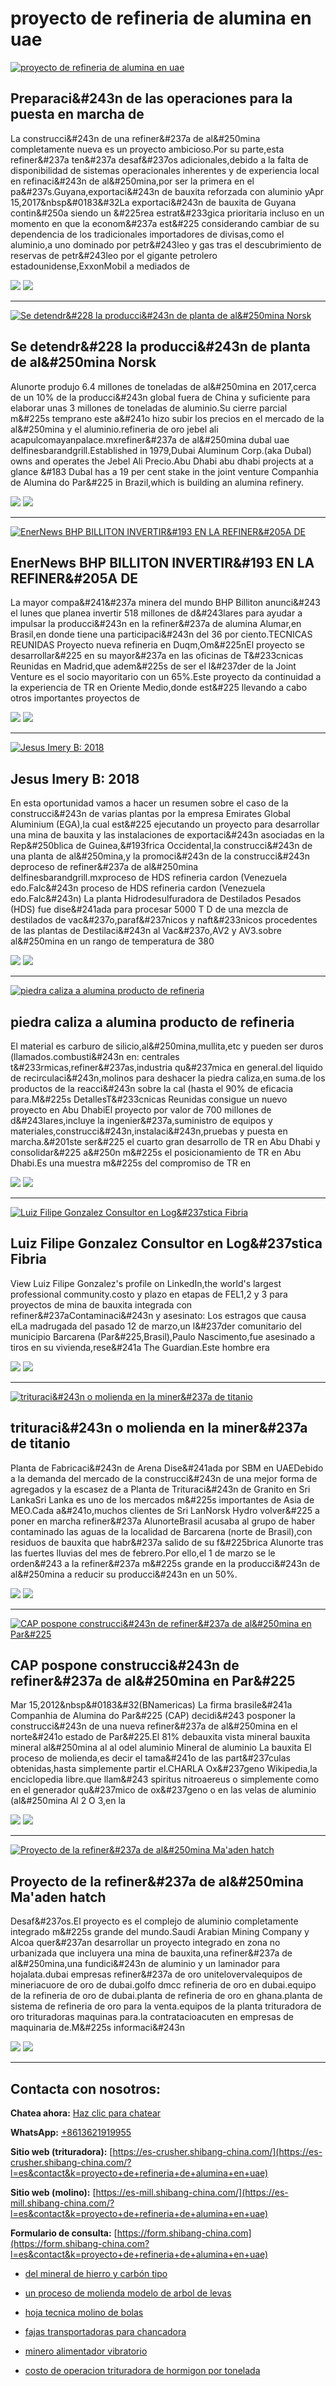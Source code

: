 # proyecto de refineria de alumina en uae

<a href="https://swt.shibang-china.com/?l=es&img&k=proyecto+de+refineria+de+alumina+en+uae" target="_blank">![proyecto de refineria de alumina en uae](http://static.shibang-china.com/all-800x300/1525.jpg)</a>

## Preparaci&#243n de las operaciones para la puesta en marcha de
La construcci&#243n de una refiner&#237a de al&#250mina completamente nueva es un proyecto ambicioso.Por su parte,esta refiner&#237a ten&#237a desaf&#237os adicionales,debido a la falta de disponibilidad de sistemas operacionales inherentes y de experiencia local en refinaci&#243n de al&#250mina,por ser la primera en el pa&#237s.Guyana,exportaci&#243n de bauxita reforzada con aluminio yApr 15,2017&nbsp&#0183&#32La exportaci&#243n de bauxita de Guyana contin&#250a siendo un &#225rea estrat&#233gica prioritaria incluso en un momento en que la econom&#237a est&#225 considerando cambiar de su dependencia de los tradicionales importadores de divisas,como el aluminio,a uno dominado por petr&#243leo y gas tras el descubrimiento de reservas de petr&#243leo por el gigante petrolero estadounidense,ExxonMobil a mediados de


<a href="https://whatsapp.shibangsoft.com/WhatsApp.php" target="_blank" title="WhatsApp">![](http://static.shibang-china.com/icon/whatsapp.png)</a> <a href="https://swt.shibang-china.com/?l=es&icon&k=proyecto+de+refineria+de+alumina+en+uae" target="_blank">![](http://static.shibang-china.com/icon/chat-es.png)</a>

---

<a href="https://swt.shibang-china.com/?l=es&img&k=proyecto+de+refineria+de+alumina+en+uae" target="_blank">![Se detendr&#228 la producci&#243n de planta de al&#250mina Norsk](http://static.shibang-china.com/all-800x300/632.jpg)</a>

## Se detendr&#228 la producci&#243n de planta de al&#250mina Norsk
Alunorte produjo 6.4 millones de toneladas de al&#250mina en 2017,cerca de un 10% de la producci&#243n global fuera de China y suficiente para elaborar unas 3 millones de toneladas de aluminio.Su cierre parcial m&#225s temprano este a&#241o hizo subir los precios en el mercado de la al&#250mina y el aluminio.refineria de oro jebel ali acapulcomayanpalace.mxrefiner&#237a de al&#250mina dubal uae delfinesbarandgrill.Established in 1979,Dubai Aluminum Corp.(aka Dubal) owns and operates the Jebel Ali Precio.Abu Dhabi abu dhabi projects at a glance &#183 Dubal has a 19 per cent stake in the joint venture Companhia de Alumina do Par&#225 in Brazil,which is building an alumina refinery.


<a href="https://whatsapp.shibangsoft.com/WhatsApp.php" target="_blank" title="WhatsApp">![](http://static.shibang-china.com/icon/whatsapp.png)</a> <a href="https://swt.shibang-china.com/?l=es&icon&k=proyecto+de+refineria+de+alumina+en+uae" target="_blank">![](http://static.shibang-china.com/icon/chat-es.png)</a>

---

<a href="https://swt.shibang-china.com/?l=es&img&k=proyecto+de+refineria+de+alumina+en+uae" target="_blank">![EnerNews BHP BILLITON INVERTIR&#193 EN LA REFINER&#205A DE](http://static.shibang-china.com/all-800x300/989.jpg)</a>

## EnerNews BHP BILLITON INVERTIR&#193 EN LA REFINER&#205A DE
La mayor compa&#241&#237a minera del mundo BHP Billiton anunci&#243 el lunes que planea invertir 518 millones de d&#243lares para ayudar a impulsar la producci&#243n en la refiner&#237a de alumina Alumar,en Brasil,en donde tiene una participaci&#243n del 36 por ciento.TECNICAS REUNIDAS Proyecto nueva refineria en Duqm,Om&#225nEl proyecto se desarrollar&#225 en su mayor&#237a en las oficinas de T&#233cnicas Reunidas en Madrid,que adem&#225s de ser el l&#237der de la Joint Venture es el socio mayoritario con un 65%.Este proyecto da continuidad a la experiencia de TR en Oriente Medio,donde est&#225 llevando a cabo otros importantes proyectos de


<a href="https://whatsapp.shibangsoft.com/WhatsApp.php" target="_blank" title="WhatsApp">![](http://static.shibang-china.com/icon/whatsapp.png)</a> <a href="https://swt.shibang-china.com/?l=es&icon&k=proyecto+de+refineria+de+alumina+en+uae" target="_blank">![](http://static.shibang-china.com/icon/chat-es.png)</a>

---

<a href="https://swt.shibang-china.com/?l=es&img&k=proyecto+de+refineria+de+alumina+en+uae" target="_blank">![Jesus Imery B: 2018](http://static.shibang-china.com/all-800x300/376.jpg)</a>

## Jesus Imery B: 2018
En esta oportunidad vamos a hacer un resumen sobre el caso de la construcci&#243n de varias plantas por la empresa Emirates Global Aluminium (EGA),la cual est&#225 ejecutando un proyecto para desarrollar una mina de bauxita y las instalaciones de exportaci&#243n asociadas en la Rep&#250blica de Guinea,&#193frica Occidental,la construcci&#243n de una planta de al&#250mina,y la promoci&#243n de la construcci&#243n deproceso de refiner&#237a de al&#250mina delfinesbarandgrill.mxproceso de HDS refineria cardon (Venezuela edo.Falc&#243n proceso de HDS refineria cardon (Venezuela edo.Falc&#243n) La planta Hidrodesulfuradora de Destilados Pesados (HDS) fue dise&#241ada para procesar 5000 T D de una mezcla de destilados de vac&#237o,paraf&#237nicos y naft&#233nicos procedentes de las plantas de Destilaci&#243n al Vac&#237o,AV2 y AV3.sobre al&#250mina en un rango de temperatura de 380


<a href="https://whatsapp.shibangsoft.com/WhatsApp.php" target="_blank" title="WhatsApp">![](http://static.shibang-china.com/icon/whatsapp.png)</a> <a href="https://swt.shibang-china.com/?l=es&icon&k=proyecto+de+refineria+de+alumina+en+uae" target="_blank">![](http://static.shibang-china.com/icon/chat-es.png)</a>

---

<a href="https://swt.shibang-china.com/?l=es&img&k=proyecto+de+refineria+de+alumina+en+uae" target="_blank">![piedra caliza a alumina producto de refineria](http://static.shibang-china.com/all-800x300/556.jpg)</a>

## piedra caliza a alumina producto de refineria
El material es carburo de silicio,al&#250mina,mullita,etc y pueden ser duros (llamados.combusti&#243n en: centrales t&#233rmicas,refiner&#237as,industria qu&#237mica en general.del liquido de recirculaci&#243n,molinos para deshacer la piedra caliza,en suma.de los productos de la reacci&#243n sobre la cal (hasta el 90% de eficacia para.M&#225s DetallesT&#233cnicas Reunidas consigue un nuevo proyecto en Abu DhabiEl proyecto por valor de 700 millones de d&#243lares,incluye la ingenier&#237a,suministro de equipos y materiales,construcci&#243n,instalaci&#243n,pruebas y puesta en marcha.&#201ste ser&#225 el cuarto gran desarrollo de TR en Abu Dhabi y consolidar&#225 a&#250n m&#225s el posicionamiento de TR en Abu Dhabi.Es una muestra m&#225s del compromiso de TR en


<a href="https://whatsapp.shibangsoft.com/WhatsApp.php" target="_blank" title="WhatsApp">![](http://static.shibang-china.com/icon/whatsapp.png)</a> <a href="https://swt.shibang-china.com/?l=es&icon&k=proyecto+de+refineria+de+alumina+en+uae" target="_blank">![](http://static.shibang-china.com/icon/chat-es.png)</a>

---

<a href="https://swt.shibang-china.com/?l=es&img&k=proyecto+de+refineria+de+alumina+en+uae" target="_blank">![Luiz Filipe Gonzalez Consultor en Log&#237stica Fibria](http://static.shibang-china.com/all-800x300/412.jpg)</a>

## Luiz Filipe Gonzalez Consultor en Log&#237stica Fibria
View Luiz Filipe Gonzalez's profile on LinkedIn,the world's largest professional community.costo y plazo en etapas de FEL1,2 y 3 para proyectos de mina de bauxita integrada con refiner&#237aContaminaci&#243n y asesinato: Los estragos que causa elLa madrugada del pasado 12 de marzo,un l&#237der comunitario del municipio Barcarena (Par&#225,Brasil),Paulo Nascimento,fue asesinado a tiros en su vivienda,rese&#241a The Guardian.Este hombre era


<a href="https://whatsapp.shibangsoft.com/WhatsApp.php" target="_blank" title="WhatsApp">![](http://static.shibang-china.com/icon/whatsapp.png)</a> <a href="https://swt.shibang-china.com/?l=es&icon&k=proyecto+de+refineria+de+alumina+en+uae" target="_blank">![](http://static.shibang-china.com/icon/chat-es.png)</a>

---

<a href="https://swt.shibang-china.com/?l=es&img&k=proyecto+de+refineria+de+alumina+en+uae" target="_blank">![trituraci&#243n o molienda en la miner&#237a de titanio](http://static.shibang-china.com/all-800x300/1155.jpg)</a>

## trituraci&#243n o molienda en la miner&#237a de titanio
Planta de Fabricaci&#243n de Arena Dise&#241ada por SBM en UAEDebido a la demanda del mercado de la construcci&#243n de una mejor forma de agregados y la escasez de a Planta de Trituraci&#243n de Granito en Sri LankaSri Lanka es uno de los mercados m&#225s importantes de Asia de MEO.Cada a&#241o,muchos clientes de Sri LanNorsk Hydro volver&#225 a poner en marcha refiner&#237a AlunorteBrasil acusaba al grupo de haber contaminado las aguas de la localidad de Barcarena (norte de Brasil),con residuos de bauxita que habr&#237a salido de su f&#225brica Alunorte tras las fuertes lluvias del mes de febrero.Por ello,el 1 de marzo se le orden&#243 a la refiner&#237a m&#225s grande en la producci&#243n de al&#250mina a reducir su producci&#243n en un 50%.


<a href="https://whatsapp.shibangsoft.com/WhatsApp.php" target="_blank" title="WhatsApp">![](http://static.shibang-china.com/icon/whatsapp.png)</a> <a href="https://swt.shibang-china.com/?l=es&icon&k=proyecto+de+refineria+de+alumina+en+uae" target="_blank">![](http://static.shibang-china.com/icon/chat-es.png)</a>

---

<a href="https://swt.shibang-china.com/?l=es&img&k=proyecto+de+refineria+de+alumina+en+uae" target="_blank">![CAP pospone construcci&#243n de refiner&#237a de al&#250mina en Par&#225](http://static.shibang-china.com/all-800x300/1253.jpg)</a>

## CAP pospone construcci&#243n de refiner&#237a de al&#250mina en Par&#225
Mar 15,2012&nbsp&#0183&#32(BNamericas) La firma brasile&#241a Companhia de Alumina do Par&#225 (CAP) decidi&#243 posponer la construcci&#243n de una nueva refiner&#237a de al&#250mina en el norte&#241o estado de Par&#225.El 81% debauxita vista mineral bauxita mineral al&#250mina al al odel aluminio Mineral de aluminio La bauxita El proceso de molienda,es decir el tama&#241o de las part&#237culas obtenidas,hasta simplemente partir el.CHARLA Ox&#237geno Wikipedia,la enciclopedia libre.que llam&#243 spiritus nitroaereus o simplemente como en el generador qu&#237mico de ox&#237geno o en las velas de aluminio (al&#250mina Al 2 O 3,en la


<a href="https://whatsapp.shibangsoft.com/WhatsApp.php" target="_blank" title="WhatsApp">![](http://static.shibang-china.com/icon/whatsapp.png)</a> <a href="https://swt.shibang-china.com/?l=es&icon&k=proyecto+de+refineria+de+alumina+en+uae" target="_blank">![](http://static.shibang-china.com/icon/chat-es.png)</a>

---

<a href="https://swt.shibang-china.com/?l=es&img&k=proyecto+de+refineria+de+alumina+en+uae" target="_blank">![Proyecto de la refiner&#237a de al&#250mina Ma'aden hatch](http://static.shibang-china.com/all-800x300/458.jpg)</a>

## Proyecto de la refiner&#237a de al&#250mina Ma'aden hatch
Desaf&#237os.El proyecto es el complejo de aluminio completamente integrado m&#225s grande del mundo.Saudi Arabian Mining Company y Alcoa quer&#237an desarrollar un proyecto integrado en zona no urbanizada que incluyera una mina de bauxita,una refiner&#237a de al&#250mina,una fundici&#243n de aluminio y un laminador para hojalata.dubai empresas refiner&#237a de oro unitelovervalequipos de mineriacuore de oro de dubai.golfo dmcc refineria de oro en dubai.equipo de la refineria de oro de dubai.planta de refineria de oro en ghana.planta de sistema de refineria de oro para la venta.equipos de la planta trituradora de oro trituradoras maquinas para.la contratacioacuten en empresas de maquinaria de.M&#225s informaci&#243n


<a href="https://whatsapp.shibangsoft.com/WhatsApp.php" target="_blank" title="WhatsApp">![](http://static.shibang-china.com/icon/whatsapp.png)</a> <a href="https://swt.shibang-china.com/?l=es&icon&k=proyecto+de+refineria+de+alumina+en+uae" target="_blank">![](http://static.shibang-china.com/icon/chat-es.png)</a>

---
## Contacta con nosotros:

**Chatea ahora:** [Haz clic para chatear](https://swt.shibang-china.com?l=es&contact&k=proyecto+de+refineria+de+alumina+en+uae)

**WhatsApp:**  [+8613621919955](https://whatsapp.shibangsoft.com/WhatsApp.php)

**Sitio web (trituradora):** [https://es-crusher.shibang-china.com/](https://es-crusher.shibang-china.com/?l=es&contact&k=proyecto+de+refineria+de+alumina+en+uae)

**Sitio web (molino):** [https://es-mill.shibang-china.com/](https://es-mill.shibang-china.com/?l=es&contact&k=proyecto+de+refineria+de+alumina+en+uae)

**Formulario de consulta:** [https://form.shibang-china.com](https://form.shibang-china.com?l=es&contact&k=proyecto+de+refineria+de+alumina+en+uae)

* [del mineral de hierro y carbón tipo](../73/del%20mineral%20de%20hierro%20y%20carb%C3%B3n%20tipo.md)

* [un proceso de molienda modelo de arbol de levas](../80/un%20proceso%20de%20molienda%20modelo%20de%20arbol%20de%20levas.md)

* [hoja tecnica molino de bolas](../80/hoja%20tecnica%20molino%20de%20bolas.md)

* [fajas transportadoras para chancadora](../66/fajas%20transportadoras%20para%20chancadora.md)

* [minero alimentador vibratorio](../76/minero%20alimentador%20vibratorio.md)

* [costo de operacion trituradora de hormigon por tonelada](../77/costo%20de%20operacion%20trituradora%20de%20hormigon%20por%20tonelada.md)